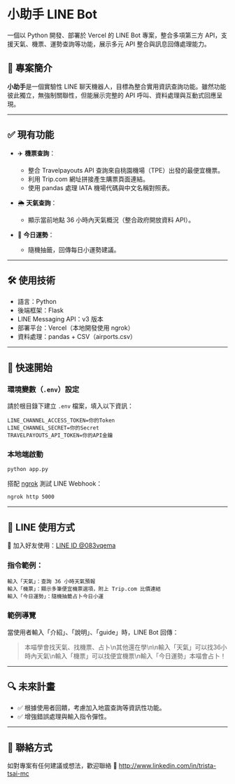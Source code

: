 # 小助手 LINE Bot

一個以 Python 開發、部署於 Vercel 的 LINE Bot 專案，整合多項第三方 API，支援天氣、機票、運勢查詢等功能，展示多元 API 整合與訊息回傳處理能力。

## 📌 專案簡介

**小助手**是一個實驗性 LINE 聊天機器人，目標為整合實用資訊查詢功能。雖然功能彼此獨立，無強制關聯性，但能展示完整的 API 呼叫、資料處理與互動式回應呈現。

---

## ✅ 現有功能

* ✈️ **機票查詢**：

  * 整合 Travelpayouts API 查詢來自桃園機場（TPE）出發的最便宜機票。
  * 利用 Trip.com 網址拼接產生購票頁面連結。
  * 使用 pandas 處理 IATA 機場代碼與中文名稱對照表。

* 🌦️ **天氣查詢**：

  * 顯示當前地點 36 小時內天氣概況（整合政府開放資料 API）。

* 🔮 **今日運勢**：

  * 隨機抽籤，回傳每日小運勢建議。

---

## 🛠 使用技術

* 語言：Python
* 後端框架：Flask
* LINE Messaging API：v3 版本
* 部署平台：Vercel（本地開發使用 ngrok）
* 資料處理：pandas + CSV（airports.csv）

---

## 🚀 快速開始

### 環境變數（`.env`）設定

請於根目錄下建立 `.env` 檔案，填入以下資訊：

```env
LINE_CHANNEL_ACCESS_TOKEN=你的Token
LINE_CHANNEL_SECRET=你的Secret
TRAVELPAYOUTS_API_TOKEN=你的API金鑰
```

### 本地端啟動

```bash
python app.py
```

搭配 [ngrok](https://ngrok.com/) 測試 LINE Webhook：

```bash
ngrok http 5000
```

---

## 📱 LINE 使用方式

🔗 加入好友使用：[LINE ID @083vqema](https://line.me/R/ti/p/@083vqema)

### 指令範例：

```text
輸入「天氣」：查詢 36 小時天氣預報
輸入「機票」：顯示多筆便宜機票選項，附上 Trip.com 比價連結
輸入「今日運勢」：隨機抽籤占卜今日小運
```

### 範例導覽

當使用者輸入「介紹」、「說明」、「guide」時，LINE Bot 回傳：

> 本喵學會找天氣、找機票、占卜\n其他還在學\n\n輸入「天氣」可以找36小時內天氣\n輸入「機票」可以找便宜機票\n輸入「今日運勢」本喵會占卜！

---

## 🔍 未來計畫

* ✅ 根據使用者回饋，考慮加入地震查詢等資訊性功能。
* ✅ 增強錯誤處理與輸入指令彈性。

---

## 🙌 聯絡方式
如對專案有任何建議或想法，歡迎聯絡 💬 http://www.linkedin.com/in/trista-tsai-mc